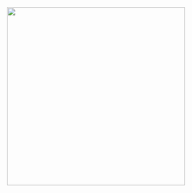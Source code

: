 <div id='header' align='center'>
    <img src='https://www.google.com/url?sa=i&url=https%3A%2F%2Fwww.youtube.com%2Fwatch%3Fv%3D_RZ-T6TxP7w&psig=AOvVaw2UGvX8fTLaUZJ9qjgSswtX&ust=1674163306167000&source=images&cd=vfe&ved=0CBAQjRxqFwoTCMCn97qG0vwCFQAAAAAdAAAAABAZ' width='400'/>
</div>
